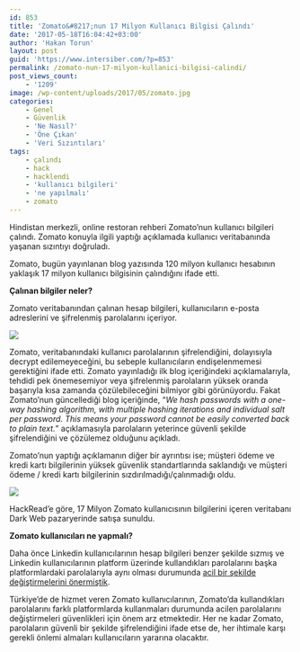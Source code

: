 ```yaml
---
id: 853
title: 'Zomato&#8217;nun 17 Milyon Kullanıcı Bilgisi Çalındı'
date: '2017-05-18T16:04:42+03:00'
author: 'Hakan Torun'
layout: post
guid: 'https://www.intersiber.com/?p=853'
permalink: /zomato-nun-17-milyon-kullanici-bilgisi-calindi/
post_views_count:
    - '1209'
image: /wp-content/uploads/2017/05/zomato.jpg
categories:
    - Genel
    - Güvenlik
    - 'Ne Nasıl?'
    - 'Öne Çıkan'
    - 'Veri Sızıntıları'
tags:
    - çalındı
    - hack
    - hacklendi
    - 'kullanıcı bilgileri'
    - 'ne yapılmalı'
    - zomato
---
```


Hindistan merkezli, online restoran rehberi Zomato’nun kullanıcı bilgileri çalındı. Zomato konuyla ilgili yaptığı açıklamada kullanıcı veritabanında yaşanan sızıntıyı doğruladı.

Zomato, bugün yayınlanan blog yazısında 120 milyon kullanıcı hesabının yaklaşık 17 milyon kullanıcı bilgisinin çalındığını ifade etti.

**Çalınan bilgiler neler?**

Zomato veritabanından çalınan hesap bilgileri, kullanıcıların e-posta adreslerini ve şifrelenmiş parolalarını içeriyor.

![](https://www.intersiber.com/wp-content/uploads/2017/05/zomato-hacked-blog-announcement.png)

Zomato, veritabanındaki kullanıcı parolalarının şifrelendiğini, dolayısıyla decrypt edilemeyeceğini, bu sebeple kullanıcıların endişelenmemesi gerektiğini ifade etti. Zomato yayınladığı ilk blog içeriğindeki açıklamalarıyla, tehdidi pek önemesemiyor veya şifrelenmiş parolaların yüksek oranda başarıyla kısa zamanda çözülebileceğini bilmiyor gibi görünüyordu. Fakat Zomato’nun güncellediği blog içeriğinde, “*We hash passwords with a one-way hashing algorithm, with multiple hashing iterations and individual salt per password. This means your password cannot be easily converted back to plain text.*” açıklamasıyla parolaların yeterince güvenli şekilde şifrelendiğini ve çözülemez olduğunu açıkladı.

Zomato’nun yaptığı açıklamanın diğer bir ayrıntısı ise; müşteri ödeme ve kredi kartı bilgilerinin yüksek güvenlik standartlarında saklandığı ve müşteri ödeme / kredi kartı bilgilerinin sızdırılmadığı/çalınmadığı oldu.

![](https://www.intersiber.com/wp-content/uploads/2017/05/zomato-leaked-database-darkweb.png)

HackRead’e göre, 17 Milyon Zomato kullanıcısının bilgilerini içeren veritabanı Dark Web pazaryerinde satışa sunuldu.

**Zomato kullanıcıları ne yapmalı?**

Daha önce Linkedin kullanıcılarının hesap bilgileri benzer şekilde sızmış ve Linkedin kullanıcılarının platform üzerinde kullandıkları parolalarını başka platformlardaki parolalarıyla aynı olması durumunda [acil bir şekilde değiştirmelerini önermiştik](https://www.intersiber.com/linkedin-parolalarinizi-kullanmaktan-vazgecin/).

Türkiye’de de hizmet veren Zomato kullanıcılarının, Zomato’da kullandıkları parolalarını farklı platformlarda kullanmaları durumunda acilen parolalarını değiştirmeleri güvenlikleri için önem arz etmektedir. Her ne kadar Zomato, parolaların güvenli bir şekilde şifrelendiğini ifade etse de, her ihtimale karşı gerekli önlemi almaları kullanıcıların yararına olacaktır.